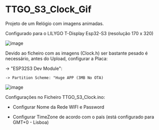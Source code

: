 # TTGO_S3_Clock_Gif

Projeto de um Relógio com imagens animadas.

Configurado para o LILYGO T-Display Esp32-S3 (resolução 170 x 320)

![image](https://github.com/FVC-projects/TTGO_S3_Clock_Gif/assets/157984341/801eddf2-8038-472a-a283-0b954a90e6f5)

Devido ao ficheiro com as imagens (Clock.h) ser bastante pesado é necessário, antes do Upload, configurar a Placa:

-> "ESP32S3 Dev Module":

    -> Partition Scheme: "Huge APP (3MB No OTA)

![image](https://github.com/FVC-projects/TTGO_S3_Clock_Gif/assets/157984341/e7b92599-b27b-48a0-b28c-ded3653a0c42)

Configurações no Ficheiro TTGO_S3_Clock.ino:

- Configurar Nome da Rede WIFI e Password

- Configurar TimeZone de acordo com o país (está configurado para GMT+0 - Lisboa)
